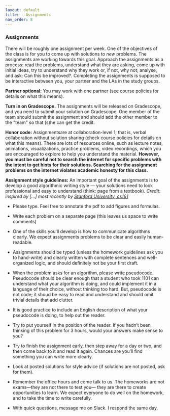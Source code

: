 ```yaml
---
layout: default 
title: --Assignments 
nav_order: 8
---
```



### Assignments 


There will be roughly one assignment per week. One of the objectives of the class is  for you to come up with solutions to _new_ problems. The assignments are working towards this goal.  Approach the assignments as a process: read the problems, understand what they are asking, come up with initial ideas, try to understand why they work or, if not, why not; analyse, and ask: Can this be improved?.  Completing the assignments  is supposed to be interactive between you, your partner and the LAs in the study groups. 

__Partner optional:__  You may work with one partner (see course policies for details on what this means). 

 __Turn in on Gradescope.__ The assignments will be  released on Gradescope, and you need to submit your solution on Gradescope. One member of the team should submit the assignment and should  add the other member to the "team" so that (s)he  can get the credit. 

__Honor code:__ Assignmentsare at collaboration-level 1; that is, verbal collaboration without solution sharing (check course policies for details on what this means).  There are lots of resources online, such as lecture notes, animations, visualizations, practice problems, video recordings, which you are encouraged to explore to help you understand the material. __However, you must be careful not to search the internet for specific problems with the intent to get hints for their solutions. Searching for the assignment problems on the internet violates academic honesty for this class.__


__Assignment style guidelines:__ An important goal of the assignments is to develop a good algorithmic writing style — your solutions need to look professional and easy to understand (think: page from a textbook).  _Credit:  inspired by [...]  most recently by [Stanford University, cs161](http://www-leland.stanford.edu/class/cs161/homework.html)_

* Please type. Feel free to annotate the pdf to add figures and formulas. 

* Write each problem on a separate page (this leaves us space to write comments)
 
* One of the skills you'll develop is how to communicate algorithms clearly. We expect  assignments problems to be clear and easily human-readable.  

* Assignments should  be typed (unless the homework guidelines ask you to hand-write) and clearly written with complete sentences and well-organized logic, and should definitely not be your first draft.

* When the problem asks for an algorithm,  please write pseudocode.  Pseudocode should be clear enough that a student who took 1101 can understand what your algorithm is doing, and could implement it in a language of their choice, without thinking too hard. But, pseudocode is not code; it shoud be easy to read and understand and should omit trivial details that add clutter. 

* It is good practice to include an English description of what your pseudocode is doing, to help out the reader. 

* Try to put yourself in the position of the reader. If you hadn’t been thinking of this problem for 3 hours, would your answers make sense to you? 

* Try to finish the assignment early, then step away for a day or two, and then come back to it and read it again. Chances are you’ll find something you can write more clearly. 

* Look at  posted solutions for style advice (if solutions are not posted, ask for them). 

* Remember the office hours and come talk to us. The homeworks are not exams—they are not there to test you— they are there to create opportunities to learn. We expect everyone to do well on the homework, and to take the time to write carefully. 

* With quick questions, message me on Slack.  I respond the same day. 


